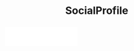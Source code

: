 # <p align="center">SocialProfile</p>

<img src="./public/assets/Logo.png" alt="SocialProfile" width="200" margin="auto"/>